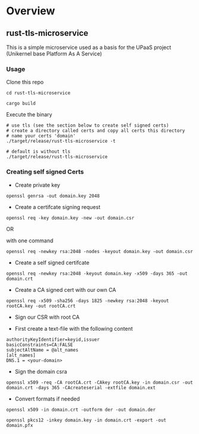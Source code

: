 # Overview


## rust-tls-microservice

This is a simple microservice used as a basis for the UPaaS project (Unikernel base Platform As A Service)

### Usage

Clone this repo

```
cd rust-tls-microservice

cargo build
```

Execute the binary

```
# use tls (see the section below to create self signed certs)
# create a directory called certs and copy all certs this directory
# name your certs 'domain' 
./target/release/rust-tls-microservice -t 

# default is without tls
./target/release/rust-tls-microservice 
```


### Creating self signed Certs 

- Create private key

```
openssl genrsa -out domain.key 2048
```

- Create a certifcate signing request

```
openssl req -key domain.key -new -out domain.csr
```

OR 

with one command

```
openssl req -newkey rsa:2048 -nodes -keyout domain.key -out domain.csr
```

- Create a self signed certifcate

```
openssl req -newkey rsa:2048 -keyout domain.key -x509 -days 365 -out domain.crt
```

- Create a CA signed cert with our own CA

```
openssl req -x509 -sha256 -days 1825 -newkey rsa:2048 -keyout rootCA.key -out rootCA.crt
```

- Sign our CSR with root CA

- First create a text-file with the following content

```
authorityKeyIdentifier=keyid,issuer
basicConstraints=CA:FALSE
subjectAltName = @alt_names
[alt_names]
DNS.1 = <your-domain>
```

- Sign the domain csra

```
openssl x509 -req -CA rootCA.crt -CAkey rootCA.key -in domain.csr -out domain.crt -days 365 -CAcreateserial -extfile domain.ext
```

- Convert formats if needed 

```
openssl x509 -in domain.crt -outform der -out domain.der

openssl pkcs12 -inkey domain.key -in domain.crt -export -out domain.pfx
```
